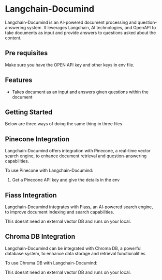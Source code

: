 # Langchain-Documind

Langchain-Documind is an AI-powered document processing and question-answering system. It leverages Langchain, AI technologies, and OpenAPI to take documents as input and provide answers to questions asked about the content.

## Pre requisites
Make sure you have the OPEN API key and other keys in env file.

## Features

- Takes document as an input and answers given questions within the document

## Getting Started

Below are three ways of doing the same thing in three files

## Pinecone Integration

Langchain-Documind offers integration with Pinecone, a real-time vector search engine, to enhance document retrieval and question-answering capabilities.

To use Pinecone with Langchain-Documind:

1. Get a Pinecone API key and give the details in the env

## Fiass Integration

Langchain-Documind integrates with Fiass, an AI-powered search engine, to improve document indexing and search capabilities.

This doesnt need an external vector DB and runs on your local.


## Chroma DB Integration

Langchain-Documind can be integrated with Chroma DB, a powerful database system, to enhance data storage and retrieval functionalities.

To use Chroma DB with Langchain-Documind:

This doesnt need an external vector DB and runs on your local.

